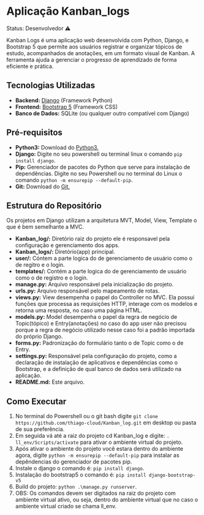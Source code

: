 # Aplicação Kanban_logs

Status: Desenvolvedor ⚠️

Kanban Logs é uma aplicação web desenvolvida com Python, Django, e Bootstrap 5 que permite aos usuários registrar e organizar tópicos de estudo, acompanhados de anotações, em um formato visual de Kanban. A ferramenta ajuda a gerenciar o progresso de aprendizado de forma eficiente e prática.

## Tecnologias Utilizadas

- **Backend:**  <a href="https://docs.djangoproject.com/pt-br/5.1/faq/">Django</a> (Framework Python)
- **Frontend:** <a href="https://getbootstrap.com/docs/5.3/getting-started/introduction/"> Bootstrap 5</a> (Framework CSS)
- **Banco de Dados:** SQLite (ou qualquer outro compatível com Django)

## Pré-requisitos

- **Python3:** Download do <a href="https://www.python.org/downloads/">Python3.</a>
- **Django:** Digite no seu powershell ou terminal linux o comando `pip install django`.
- **Pip:** Gerenciador de pacotes do Python que serve para instalação de dependências. Digite no seu Powershell ou no terminal do Linux o comando `python -m ensurepip --default-pip`.
- **Git:** Download do <a href="https://git-scm.com/downloads">Git.</a>

## Estrutura do Repositório
  Os projetos em Django utilizam a arquitetura MVT, Model, View, Template o que é bem semelhante a MVC.

- **Kanban_log/:** Diretório raiz do projeto ele é responsavel pela configuração e gerenciamento dos apps.
- **Kanban_logs/:** Diretório(app) principal.
- **user/:** Cóntem a parte logica do de gerenciamento de usuário como o de regitro e o login.
- **templates/:** Contém a parte logica do de gerenciamento de usuário como o de registro e o login.
- **manage.py:** Arquivo responsável pela inicialização do projeto.
- **urls.py:** Arquivo responsável pelo mapeamento de rotas.
- **views.py:** View desempenha o papel do Controller no MVC. Ela possui funções que processa as requisições HTTP, interage com os modelos e retorna uma resposta, no caso uma página HTML.
- **models.py:** Model desempenha o papel da regra de negócio de Topic(tópico) e Entry(anotações) no caso do app user não precisou porque a regra de negócio utilizado nesse caso foi a padrão importada do próprio Django.
- **forms.py:** Padronização do formulário tanto o de Topic como o de Entry.
- **settings.py:** Responsável pela configuração do projeto, como a declaração de instalação de aplicativos e dependências como o Bootstrap, e a definição de qual banco de dados será utilizado na aplicação.
- **README.md:** Este arquivo.

## Como Executar

1. No terminal do Powershell ou o git bash digite `git clone https://github.com/thiago-cloud/Kanban_log.git` em desktop ou pasta de sua preferência.
2. Em seguida vá até a raiz do projeto cd Kanban_log e digite: `. ll_env/Scripts/activate` para ativar o ambiente virtual do projeto.
3. Após ativar o ambiente do projeto você estara dentro do ambiente agora, digite `python -m ensurepip --default-pip` para instalar as depêndencias do gerenciador de pacotes pip.
4. Instale o django o comando é: `pip install django`.
5. Instalação do bootstrap5 o comando é: `pip install django-bootstrap-v5`
6. Build do projeto: `python .\manage.py runserver`.
7. OBS: Os comandos devem ser digitados na raiz do projeto com ambiente virtual ativo, ou seja, dentro do ambiente virtual que no caso o ambiente virtual criado se chama ll_env.
